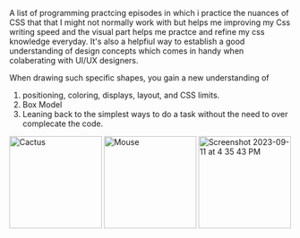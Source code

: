 A list of programming practcing episodes in which i practice the nuances of CSS that that I might not normally work with but helps me improving my Css writing speed and the visual part helps me practce and refine my css knowledge everyday. It's also a helpfiul way to establish a good understanding of design concepts which comes in handy when colaberating with UI/UX designers.


When drawing such specific shapes, you gain a new understanding of 

1. positioning, coloring, displays, layout, and CSS limits.
2. Box Model
3. Leaning back to the simplest ways to do a task without the need to over complecate the code.

<img width="165" height="165" alt="Cactus" src="https://user-images.githubusercontent.com/62359513/204122725-4d9f12c4-6f1f-4c85-b15b-677ed65814cc.png"> <img width="165" height= "165" alt="Mouse" src="https://user-images.githubusercontent.com/62359513/204122728-17c7a450-eadc-4fe1-a7e8-ad50594498fa.png"> <img width="165" height= "165" alt="Screenshot 2023-09-11 at 4 35 43 PM" src="https://github.com/asmaaselghetany/Drawing-with-pure-CSS/assets/62359513/f0ac21f2-dc0c-4d07-a0ff-7b5a7ca5bdff">
